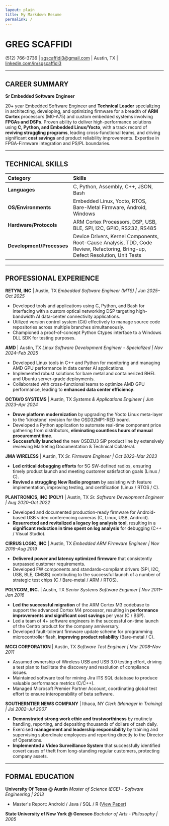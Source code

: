```yaml
---
layout: plain
title: My Markdown Resume
permalink: /
---
```

# GREG SCAFFIDI
(512) 766-3736 | [sgscaffidi3@gmail.com](mailto:sgscaffidi3@gmail.com) | Austin, TX | [linkedin.com/in/sgscaffidi3](https://linkedin.com/in/sgscaffidi3)

---

## CAREER SUMMARY
**Sr Embedded Software Engineer**

20+ year Embedded Software Engineer and **Technical Leader** specializing in architecting, developing, and optimizing firmware for a breadth of **ARM Cortex** processors (M0-A75) and custom embedded systems involving **FPGAs and DSPs**. Proven ability to deliver high-performance solutions using **C, Python, and Embedded Linux/Yocto**, with a track record of **reviving struggling programs**, leading cross-functional teams, and driving significant **cost savings** and product reliability improvements. Expertise in FPGA-Firmware integration and PS/PL boundaries.

---

## TECHNICAL SKILLS

| Category | Skills |
| :--- | :--- |
| **Languages** | C, Python, Assembly, C++, JSON, Bash |
| **OS/Environments** | Embedded Linux, Yocto, RTOS, Bare-Metal Firmware, Android, Windows |
| **Hardware/Protocols** | ARM Cortex Processors, DSP, USB, BLE, SPI, I2C, GPIO, RS232, RS485 |
| **Development/Processes** | Device Drivers, Kernel Components, Root-Cause Analysis, TDD, Code Review, Refactoring, Bring-up, Defect Resolution, Unit Tests |

---

## PROFESSIONAL EXPERIENCE

**RETYM, INC** | Austin, TX
*Embedded Software Engineer (MTS) | Jun 2025–Oct 2025*
* Developed tools and applications using C, Python, and Bash for interfacing with a custom optical networking DSP targeting high-bandwidth AI data-center connectivity applications.
* Utilized version control system (Git) effectively to manage source code repositories across multiple branches simultaneously.
* Championed a proof-of-concept Python Ctypes interface to a Windows DLL SDK for testing purposes.

**AMD** | Austin, TX
*Linux Software Development Engineer - Specialized | Nov 2024–Feb 2025*
* Developed Linux tools in C++ and Python for monitoring and managing AMD GPU performance in data center AI applications.
* Implemented robust solutions for bare metal and containerized RHEL and Ubuntu server-grade deployments.
* Collaborated with cross-functional teams to optimize AMD GPU performance, leading to **enhanced data center efficiency**.

**OCTAVO SYSTEMS** | Austin, TX
*Systems & Applications Engineer | Jun 2023–Apr 2024*
* **Drove platform modernization** by upgrading the Yocto Linux meta-layer to the 'kirkstone' revision for the OSD32MP1-RED board.
* Developed a Python application to automate real-time component price gathering from distributors, **eliminating countless hours of manual procurement time**.
* **Successfully launched** the new OSDZU3 SiP product line by extensively reviewing Marketing Documentation & Technical Collateral.

**JMA WIRELESS** | Austin, TX
*Sr. Firmware Engineer | Oct 2022–Mar 2023*
* **Led critical debugging efforts** for 5G SW-defined radios, ensuring timely product launch and meeting customer satisfaction goals (Linux / C).
* **Revived a struggling New Radio program** by assisting with feature implementation, improving testing, and certification (Linux / RTOS / C).

**PLANTRONICS, INC (POLY)** | Austin, TX
*Sr. Software Development Engineer | Aug 2020–Oct 2022*
* Developed and documented production-ready firmware for Android-based USB video conferencing cameras (C, Linux, USB, Android).
* **Resurrected and revitalized a legacy log analysis tool**, resulting in a **significant reduction in time spent on log analysis** for debugging (C++ / Visual Studio).

**CIRRUS LOGIC, INC** | Austin, TX
*Embedded ARM Firmware Engineer | Nov 2016–Aug 2019*
* **Delivered power and latency optimized firmware** that consistently surpassed customer requirements.
* Developed FW components and standards-compliant drivers (SPI, I2C, USB, BLE, CMSIS) contributing to the successful launch of a number of strategic test chips (C / Bare-metal / ARM / RTOS).

**POLYCOM, INC.** | Austin, TX
*Senior Systems Software Engineer | Nov 2011–Jan 2016*
* **Led the successful migration** of the ARM Cortex M3 codebase to support the advanced Cortex M4 processor, resulting in **performance improvements and significant cost savings** per year (C / BSP).
* Led a team of 4+ software engineers in the successful on-time launch of the Centro product for the company anniversary.
* Developed fault-tolerant firmware update scheme for programming microcontroller flash, **improving product reliability** (Bare-metal / C).

**MCCI CORPORATION** | Austin, TX
*Software Test Engineer | Mar 2008–Nov 2011*
* Assumed ownership of Wireless USB and USB 3.0 testing effort, driving a test plan to facilitate the discovery and resolution of compliance issues.
* Maintained software tool for mining Jira ITS SQL database to produce valuable performance metrics (C/C++).
* Managed Microsoft Premier Partner Account, coordinating global test effort to ensure interoperability of beta software.

**SOUTHERNTIER NEWS COMPANY** | Ithaca, NY
*Clerk (Manager in Training) | Jul 2002–Jul 2007*
* **Demonstrated strong work ethic and trustworthiness** by routinely handling, reporting, and depositing thousands of dollars of cash daily.
* Exercised **management and leadership responsibility** by training and supervising subordinate employees and reporting directly to the Director of Operations.
* **Implemented a Video Surveillance System** that successfully identified covert cases of theft from long-standing regular customers, protecting company assets.

---

## FORMAL EDUCATION

**University Of Texas @ Austin**
*Master of Science (ECE) - Software Engineering | 2013*
* Master's Report: Android / Java / SQL / R ([View Paper](http://hdl.handle.net/2152/22713))

**State University of New York @ Geneseo**
*Bachelor of Arts - Philosophy | 2005*
